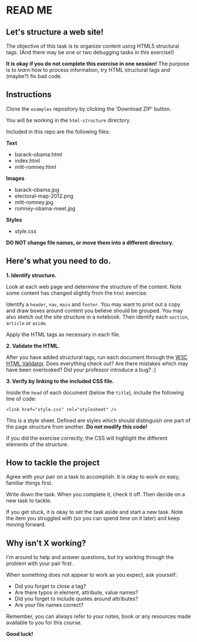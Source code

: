 # READ ME

## Let's structure a web site!

The objective of this task is to organize content using HTML5 structural tags. (And there may be one or two debugging tasks in this exercise!)

**It is okay if you do not complete this exercise in one session!** The purpose is to *learn* how to process information, try HTML structural tags and (maybe?) fix bad code.

## Instructions

Clone the `examples` repository by clicking the 'Download ZIP' button.

You will be working in the `html-structure` directory.

Included in this repo are the following files:

**Text**
- barack-obama.html
- index.html
- mitt-romney.html

**Images**
- barack-obama.jpg
- electoral-map-2012.png
- mitt-romney.jpg
- romney-obama-meet.jpg

**Styles**
- style.css

**DO NOT change file names, or move them into a different directory.**


## Here's what you need to do.

**1. Identify structure.**

Look at each web page and determine the structure of the content. Note some content has changed slightly from the `html` exercise.

Identify a `header`, `nav`, `main` and `footer`. You may want to print out a copy and draw boxes around content you believe should be grouped. You may also sketch out the site structure in a notebook. Then identify each `section`, `article` or `aside`.

Apply the HTML tags as necessary in each file.


**2. Validate the HTML.**

After you have added structural tags, run each document through the [W3C HTML Validator](http://validator.w3.org). Does everything check out? Are there mistakes which may have been overlooked? Did your professor introduce a bug? :}


**3. Verify by linking to the included CSS file.**

Inside the `head` of each document (below the `title`), include the following line of code:

`<link href="style.css" rel="stylesheet" />`

This is a style sheet. Defined are styles which should distinguish one part of the page structure from another. **Do not modify this code!**

If you did the exercise correctly, the CSS will highlight the different elements of the structure.



## How to tackle the project

Agree with your pair on a task to accomplish. It is okay to work on easy, familiar things first.

Write down the task. When you complete it, check it off. Then decide on a new task to tackle.

If you get stuck, it is okay to set the task aside and start a new task. Note the item you struggled with (so you can spend time on it later) and keep moving forward.


## Why isn't X working?

I'm around to help and answer questions, but try working through the problem with your pair first.

When something does not appear to work as you expect, ask yourself:

- Did you forget to close a tag?
- Are there typos in element, attribute, value names?
- Did you forget to include quotes around attributes?
- Are your file names correct?

Remember, you can always refer to your notes, book or any resources made available to you for this course.

**Good luck!**
